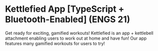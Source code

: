 # Kettlefied App [TypeScript + Bluetooth-Enabled] (ENGS 21)

Get ready for exciting, gamified workouts! Kettlefied is an app + kettlebell attachment enabling users to work out at home and have fun! Our app features many gamified workouts for users to try!
